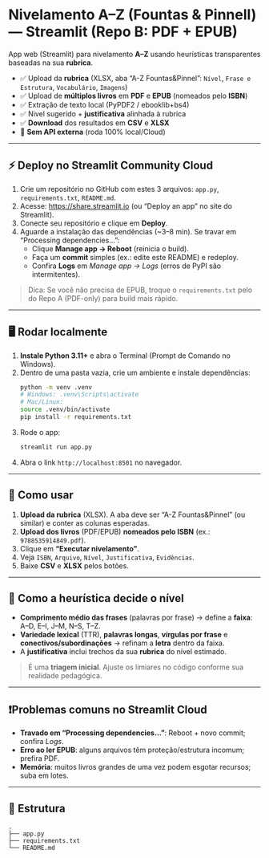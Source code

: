 # Nivelamento A–Z (Fountas & Pinnell) — Streamlit (Repo B: PDF + EPUB)

App web (Streamlit) para nivelamento **A–Z** usando heurísticas transparentes baseadas na sua **rubrica**. 
- ✅ Upload da **rubrica** (XLSX, aba “A-Z Fountas&Pinnel”: `Nível`, `Frase e Estrutura`, `Vocabulário`, `Imagens`)
- ✅ Upload de **múltiplos livros** em **PDF** e **EPUB** (nomeados pelo **ISBN**)
- ✅ Extração de texto local (PyPDF2 / ebooklib+bs4)
- ✅ Nivel sugerido + **justificativa** alinhada à rubrica
- ✅ **Download** dos resultados em **CSV** e **XLSX**
- 🚫 **Sem API externa** (roda 100% local/Cloud)

---

## ⚡ Deploy no Streamlit Community Cloud
1. Crie um repositório no GitHub com estes 3 arquivos: `app.py`, `requirements.txt`, `README.md`.
2. Acesse: https://share.streamlit.io (ou “Deploy an app” no site do Streamlit).
3. Conecte seu repositório e clique em **Deploy**.
4. Aguarde a instalação das dependências (~3–8 min). Se travar em “Processing dependencies...”:
   - Clique **Manage app → Reboot** (reinicia o build).
   - Faça um **commit** simples (ex.: edite este README) e redeploy.
   - Confira **Logs** em *Manage app → Logs* (erros de PyPI são intermitentes).

> Dica: Se você não precisa de EPUB, troque o `requirements.txt` pelo do Repo A (PDF-only) para build mais rápido.

---

## 🖥️ Rodar localmente
1. **Instale Python 3.11+** e abra o Terminal (Prompt de Comando no Windows).
2. Dentro de uma pasta vazia, crie um ambiente e instale dependências:
   ```bash
   python -m venv .venv
   # Windows: .venv\Scripts\activate
   # Mac/Linux:
   source .venv/bin/activate
   pip install -r requirements.txt
   ```
3. Rode o app:
   ```bash
   streamlit run app.py
   ```
4. Abra o link `http://localhost:8501` no navegador.

---

## 🧭 Como usar
1. **Upload da rubrica** (XLSX). A aba deve ser “A-Z Fountas&Pinnel” (ou similar) e conter as colunas esperadas.
2. **Upload dos livros** (PDF/EPUB) **nomeados pelo ISBN** (ex.: `9788535914849.pdf`).
3. Clique em **“Executar nivelamento”**.
4. Veja `ISBN`, `Arquivo`, `Nível`, `Justificativa`, `Evidências`.
5. Baixe **CSV** e **XLSX** pelos botões.

---

## 🧪 Como a heurística decide o nível
- **Comprimento médio das frases** (palavras por frase) → define a **faixa**: A–D, E–I, J–M, N–S, T–Z.
- **Variedade lexical** (TTR), **palavras longas**, **vírgulas por frase** e **conectivos/subordinações** → refinam a **letra** dentro da faixa.
- A **justificativa** inclui trechos da sua **rubrica** do nível estimado.

> É uma **triagem inicial**. Ajuste os limiares no código conforme sua realidade pedagógica.

---

## ❗Problemas comuns no Streamlit Cloud
- **Travado em “Processing dependencies…”**: Reboot + novo commit; confira *Logs*.
- **Erro ao ler EPUB**: alguns arquivos têm proteção/estrutura incomum; prefira PDF.
- **Memória**: muitos livros grandes de uma vez podem esgotar recursos; suba em lotes.

---

## 📂 Estrutura
```
.
├── app.py
├── requirements.txt
└── README.md
```
